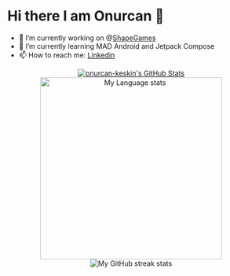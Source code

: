 
# Hi there I am Onurcan 👋

- 🔭 I’m currently working on @[ShapeGames](https://www.shapegames.com/)
- 🌱 I’m currently learning MAD Android and Jetpack Compose
- 📫 How to reach me: [Linkedin](https://www.linkedin.com/in/onurcan-keskin-andev97/)

<div align="center"> 
      <a href="https://awesome-github-stats.azurewebsites.net/index.html??cardType=github&theme=nord&preferLogin=false&Border=DD272700">    
          <img  alt="onurcan-keskin's GitHub Stats" src="https://awesome-github-stats.azurewebsites.net/user-stats/onurcan-keskin?cardType=github&theme=nord&preferLogin=false&Border=DD272700" />
            </a>
           
  <a href="https://github-readme-stats-steel-omega.vercel.app/api/top-langs/?username=onurcan-keskin&layout=pie&theme=nord&hide_border=true&langs_count=10">
  <img
      src="https://github-readme-stats-steel-omega.vercel.app/api/top-langs/?username=onurcan-keskin&layout=pie&theme=nord&hide_border=true&langs_count=10"
      alt="My Language stats"
      height="370"/>
            </a>
</div>

<div align="center">
    <img
       src="https://github-readme-streak-stats-phi-opal.vercel.app/?user=onurcan-keskin&theme=nord&locale=en&type=svg&hide_border=true"
       alt="My GitHub streak stats"
     />
</div>
